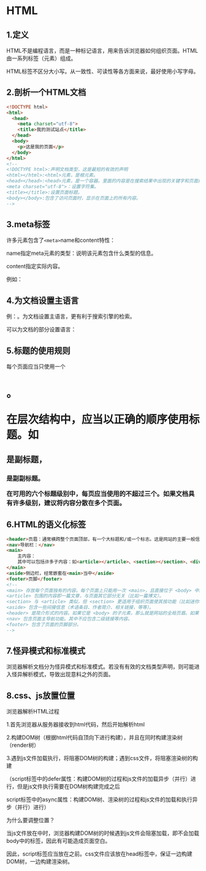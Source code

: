 # HTML

## 1.定义

HTML不是编程语言，而是一种标记语言，用来告诉浏览器如何组织页面。HTML由一系列标签（元素）组成。

HTML标签不区分大小写。从一致性、可读性等各方面来说，最好使用小写字母。

## 2.剖析一个HTML文档

```html
<!DOCTYPE html>
<html>
  <head>
    <meta charset="utf-8">
    <title>我的测试站点</title>
  </head>
  <body>
    <p>这是我的页面</p>
  </body>
</html>
<!--
<!DOCTYPE html>:声明文档类型，这是最短的有效的声明
<html></html>:<html>元素，是根元素。
<head></head>:<head>元素，是一个容器。里面的内容是在搜索结果中出现的关键字和页面描述、css样式等，其内容不会在页面中显示。
<meta charset="utf-8">：设置字符集。
<title></title>:设置页面标题。
<body></body>:包含了访问页面时，显示在页面上的所有内容。
-->
```

## 3.meta标签

许多元素包含了`<meta>`name和content特性：

name指定meta元素的类型：说明该元素包含什么类型的信息。

content指定实际内容。

例如：<meta name='author' content='Chris Mills'>

## 4.为文档设置主语言

例：<html lang='en-US'>。为文档设置主语言，更有利于搜索引擎的检索。

可以为文档的部分设置语言：<span lang='jp'></span>

## 5.标题的使用规则

每个页面应当只使用一个<h1>。

在层次结构中，应当以正确的顺序使用标题。如<h2>是副标题，<h3>是副副标题。

在可用的六个标题级别中，每页应当使用的不超过三个。如果文档具有许多级别，建议将内容分散在多个页面。

## 6.HTML的语义化标签

```html
<header>页眉：通常横跨整个页面顶部，有一个大标题和/或一个标志。这是网站的主要一般信息，通常存在所有网页。</header>
<nav>导航栏：</nav>
<main>
    主内容：
    其中可以包括许多子内容：如<article></article>、<section></section>、<div></div>等
</main>
<aside>侧边栏，经常嵌套在<main>当中</aside>
<footer>页脚</footer>
<!--
<main> 存放每个页面独有的内容。每个页面上只能用一次 <main>，且直接位于 <body> 中。最好不要把它嵌套进其它元素。
<article> 包围的内容即一篇文章，与页面其它部分无关（比如一篇博文）。
<section> 与 <article> 类似，但 <section> 更适用于组织页面使其按功能（比如迷你地图、一组文章标题和摘要）分块。一般的最佳用法是：以 标题 作为开头；也可以把一篇 <article> 分成若干部分并分别置于不同的 <section> 中，也可以把一个区段 <section> 分成若干部分并分别置于不同的 <article> 中，取决于上下文。
<aside> 包含一些间接信息（术语条目、作者简介、相关链接，等等）。
<header> 是简介形式的内容。如果它是 <body> 的子元素，那么就是网站的全局页眉。如果它是 <article> 或<section> 的子元素，那么它是这些部分特有的页眉（此 <header> 非彼 标题）。
<nav> 包含页面主导航功能。其中不应包含二级链接等内容。
<footer> 包含了页面的页脚部分。
-->
```

## 7.怪异模式和标准模式

浏览器解析文档分为怪异模式和标准模式。若没有有效的文档类型声明，则可能进入怪异解析模式，导致出现意料之外的页面。

## 8.css、js放置位置

浏览器解析HTML过程

1.首先浏览器从服务器接收到html代码，然后开始解析html

2.构建DOM树（根据html代码自顶向下进行构建），并且在同时构建渲染树（render树）

3.遇到js文件加载执行，将阻塞DOM树的构建；遇到css文件，将阻塞渲染树的构建

（script标签中的defer属性：构建DOM树的过程和js文件的加载异步（并行）进行，但是js文件执行需要在DOM树构建完成之后

   script标签中的async属性：构建DOM树、渲染树的过程和js文件的加载和执行异步（并行）进行）

为什么要调整位置？

当js文件放在<head>中时，浏览器构建DOM树的时候遇到js文件会阻塞加载，即不会加载body中的标签，因此有可能造成页面空白。

因此，script标签应当放在</body>之前。css文件应该放在head标签中，保证一边构建DOM树，一边构建渲染树。